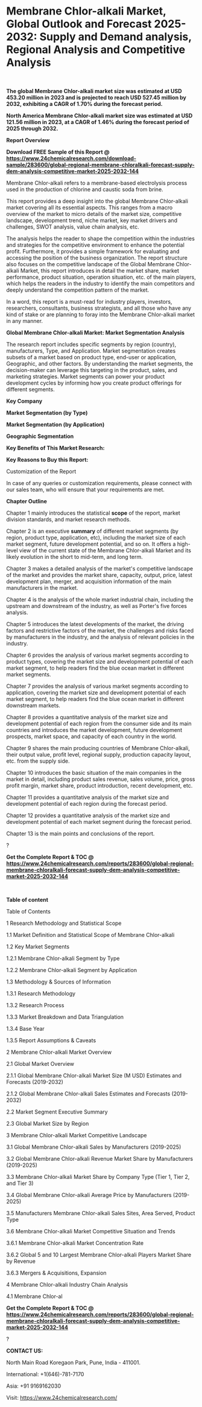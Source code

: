 <h1>Membrane Chlor-alkali Market, Global Outlook and Forecast 2025-2032: Supply and Demand analysis, Regional Analysis and Competitive Analysis</h1><br/><p><strong>The global Membrane Chlor-alkali market size was estimated at USD 453.20 million in 2023 and is projected to reach USD 527.45 million by 2032, exhibiting a <strong>CAGR</strong> of 1.70% during the forecast period.</strong></p>
 
 
 
 <p><strong>North America Membrane Chlor-alkali market size was estimated at USD 121.56 million in 2023, at a <strong>CAGR</strong> of 1.46% during the forecast period of 2025 through 2032.</strong></p>
 
 
 
 <p><strong>Report Overview</strong></p>
 
 
 
 <div><b>Download FREE Sample of this Report @ <a href="https://www.24chemicalresearch.com/download-sample/283600/global-regional-membrane-chloralkali-forecast-supply-dem-analysis-competitive-market-2025-2032-144">https://www.24chemicalresearch.com/download-sample/283600/global-regional-membrane-chloralkali-forecast-supply-dem-analysis-competitive-market-2025-2032-144</a></b></div>
 
 
 
 <p>Membrane Chlor-alkali refers to a membrane-based electrolysis process used in the production of chlorine and caustic soda from brine.</p>
 
 
 
 <p>This report provides a deep insight into the global Membrane Chlor-alkali market covering all its essential aspects. This ranges from a macro overview of the market to micro details of the market size, competitive landscape, development trend, niche market, key market drivers and challenges, SWOT analysis, value chain analysis, etc.</p>
 
 
 
 <p>The analysis helps the reader to shape the competition within the industries and strategies for the competitive environment to enhance the potential profit. Furthermore, it provides a simple framework for evaluating and accessing the position of the business organization. The report structure also focuses on the competitive landscape of the Global Membrane Chlor-alkali Market, this report introduces in detail the market share, market performance, product situation, operation situation, etc. of the main players, which helps the readers in the industry to identify the main competitors and deeply understand the competition pattern of the market.</p>
 
 
 
 <p>In a word, this report is a must-read for industry players, investors, researchers, consultants, business strategists, and all those who have any kind of stake or are planning to foray into the Membrane Chlor-alkali market in any manner.</p>
 
 
 
 <p><strong>Global Membrane Chlor-alkali Market: Market Segmentation Analysis</strong></p>
 
 
 
 <p>The research report includes specific segments by region (country), manufacturers, Type, and Application. Market segmentation creates subsets of a market based on product type, end-user or application, Geographic, and other factors. By understanding the market segments, the decision-maker can leverage this targeting in the product, sales, and marketing strategies. Market segments can power your product development cycles by informing how you create product offerings for different segments.</p>
 
 
 
 <p><strong>Key Company</strong></p>
 
 
 
 <p><strong>Market Segmentation (by Type)</strong></p>
 
 
 
 <p><strong>Market Segmentation (<strong>by Application</strong>)</strong></p>
 
 
 
 <p><strong>Geographic Segmentation</strong></p>
 
 
 
 <p><strong>Key Benefits of This Market Research:</strong></p>
 
 
 
 <p><strong>Key <strong>Reasons to Buy</strong> this Report:</strong></p>
 
 
 
 <p>Customization of the Report</p>
 
 
 
 <p>In case of any queries or customization requirements, please connect with our sales team, who will ensure that your requirements are met.</p>
 
 
 
 <p><strong>Chapter Outline</strong></p>
 
 
 
 <p>Chapter 1 mainly introduces the statistical <strong>scope</strong> of the report, market division standards, and market research methods.</p>
 
 
 
 <p>Chapter 2 is an executive <strong>summary</strong> of different market segments (by region, product type, application, etc), including the market size of each market segment, future development potential, and so on. It offers a high-level view of the current state of the Membrane Chlor-alkali Market and its likely evolution in the short to mid-term, and long term.</p>
 
 
 
 <p>Chapter 3 makes a detailed analysis of the market&#39;s competitive landscape of the market and provides the market share, capacity, output, price, latest development plan, merger, and acquisition information of the main manufacturers in the market.</p>
 
 
 
 <p>Chapter 4 is the analysis of the whole market industrial chain, including the upstream and downstream of the industry, as well as Porter&#39;s five forces analysis.</p>
 
 
 
 <p>Chapter 5 introduces the latest developments of the market, the driving factors and restrictive factors of the market, the challenges and risks faced by manufacturers in the industry, and the analysis of relevant policies in the industry.</p>
 
 
 
 <p>Chapter 6 provides the analysis of various market segments according to product types, covering the market size and development potential of each market segment, to help readers find the blue ocean market in different market segments.</p>
 
 
 
 <p>Chapter 7 provides the analysis of various market segments according to application, covering the market size and development potential of each market segment, to help readers find the blue ocean market in different downstream markets.</p>
 
 
 
 <p>Chapter 8 provides a quantitative analysis of the market size and development potential of each region from the consumer side and its main countries and introduces the market development, future development prospects, market space, and capacity of each country in the world.</p>
 
 
 
 <p>Chapter 9 shares the main producing countries of Membrane Chlor-alkali, their output value, profit level, regional supply, production capacity layout, etc. from the supply side.</p>
 
 
 
 <p>Chapter 10 introduces the basic situation of the main companies in the market in detail, including product sales revenue, sales volume, price, gross profit margin, market share, product introduction, recent development, etc.</p>
 
 
 
 <p>Chapter 11 provides a quantitative analysis of the market size and development potential of each region during the forecast period.</p>
 
 
 
 <p>Chapter 12 provides a quantitative analysis of the market size and development potential of each market segment during the forecast period.</p>
 
 
 
 <p>Chapter 13 is the main points and conclusions of the report.</p>
 
 
 
 <p>? </p>
 
 
 
 <div><b>Get the Complete Report & TOC @ <a href="https://www.24chemicalresearch.com/reports/283600/global-regional-membrane-chloralkali-forecast-supply-dem-analysis-competitive-market-2025-2032-144">https://www.24chemicalresearch.com/reports/283600/global-regional-membrane-chloralkali-forecast-supply-dem-analysis-competitive-market-2025-2032-144</a></b></div>
 
 
 
 <p><br />
 
 <b>Table of content</b></p>
 
 
 
 <p>Table of Contents<br />
 
 1 Research Methodology and Statistical Scope<br />
 
 1.1 Market Definition and Statistical Scope of Membrane Chlor-alkali<br />
 
 1.2 Key Market Segments<br />
 
 1.2.1 Membrane Chlor-alkali Segment by Type<br />
 
 1.2.2 Membrane Chlor-alkali Segment by Application<br />
 
 1.3 Methodology & Sources of Information<br />
 
 1.3.1 Research Methodology<br />
 
 1.3.2 Research Process<br />
 
 1.3.3 Market Breakdown and Data Triangulation<br />
 
 1.3.4 Base Year<br />
 
 1.3.5 Report Assumptions & Caveats<br />
 
 2 Membrane Chlor-alkali Market Overview<br />
 
 2.1 Global Market Overview<br />
 
 2.1.1 Global Membrane Chlor-alkali Market Size (M USD) Estimates and Forecasts (2019-2032)<br />
 
 2.1.2 Global Membrane Chlor-alkali Sales Estimates and Forecasts (2019-2032)<br />
 
 2.2 Market Segment Executive Summary<br />
 
 2.3 Global Market Size by Region<br />
 
 3 Membrane Chlor-alkali Market Competitive Landscape<br />
 
 3.1 Global Membrane Chlor-alkali Sales by Manufacturers (2019-2025)<br />
 
 3.2 Global Membrane Chlor-alkali Revenue Market Share by Manufacturers (2019-2025)<br />
 
 3.3 Membrane Chlor-alkali Market Share by Company Type (Tier 1, Tier 2, and Tier 3)<br />
 
 3.4 Global Membrane Chlor-alkali Average Price by Manufacturers (2019-2025)<br />
 
 3.5 Manufacturers Membrane Chlor-alkali Sales Sites, Area Served, Product Type<br />
 
 3.6 Membrane Chlor-alkali Market Competitive Situation and Trends<br />
 
 3.6.1 Membrane Chlor-alkali Market Concentration Rate<br />
 
 3.6.2 Global 5 and 10 Largest Membrane Chlor-alkali Players Market Share by Revenue<br />
 
 3.6.3 Mergers & Acquisitions, Expansion<br />
 
 4 Membrane Chlor-alkali Industry Chain Analysis<br />
 
 4.1 Membrane Chlor-al</p>
 
 
 
 <div><b>Get the Complete Report & TOC @ <a href="https://www.24chemicalresearch.com/reports/283600/global-regional-membrane-chloralkali-forecast-supply-dem-analysis-competitive-market-2025-2032-144">https://www.24chemicalresearch.com/reports/283600/global-regional-membrane-chloralkali-forecast-supply-dem-analysis-competitive-market-2025-2032-144</a></b></div>
 
 
 
 <p>? </p>
 
 
 
 <p><b>CONTACT US:</b><br />
 
 North Main Road Koregaon Park, Pune, India - 411001.<br />
 
 International: +1(646)-781-7170<br />
 
 Asia: +91 9169162030<br />
 
 Visit: <a href="https://www.24chemicalresearch.com/">https://www.24chemicalresearch.com/</a></p>